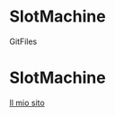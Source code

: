 # SlotMachine
GitFiles
<h1>SlotMachine</h1>
<a href="tankready.github.io/SlotMachine/SlotMachineWithLink">Il mio sito</a>
